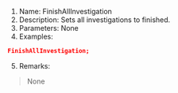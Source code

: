1. Name: FinishAllInvestigation
2. Description: Sets all investigations to finished.
3.  Parameters: 
None   
4. Examples:
```json
FinishAllInvestigation;     
```
5. Remarks:
>None